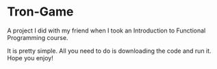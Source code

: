 # Tron-Game
A project I did with my friend when I took an Introduction to Functional Programming course. 

It is pretty simple. All you need to do is downloading the code and run it. Hope you enjoy!
